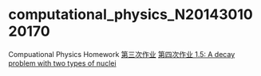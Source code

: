 # computational_physics_N2014301020170
Compuational Physics Homework
[第三次作业](https://github.com/Youngjg/computational_physics_N2014301020170/blob/master/Exercise%203.md)
[第四次作业 1.5: A decay problem with two types of nuclei](https://www.zybuluo.com/Youngjg/note/505520)
